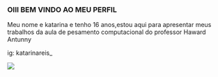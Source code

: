 ### OIII BEM VINDO AO MEU PERFIL

Meu nome e katarina e tenho 16 anos,estou aqui para apresentar meus trabalhos da aula de pesamento computacional do professor Haward Antunny

ig: katarinareis_

![](https://akamai.sscdn.co/letras/215x215/fotos/9/f/1/9/9f19746c5c5f8426534fbb11cccc98a5.jpg)
